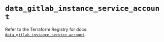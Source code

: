 # `data_gitlab_instance_service_account`

Refer to the Terraform Registry for docs: [`data_gitlab_instance_service_account`](https://registry.terraform.io/providers/gitlabhq/gitlab/18.5.0/docs/data-sources/instance_service_account).
